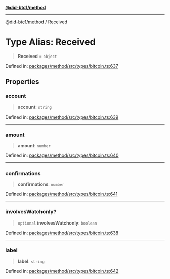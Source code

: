[**@did-btc1/method**](../README.md)

***

[@did-btc1/method](../globals.md) / Received

# Type Alias: Received

> **Received** = `object`

Defined in: [packages/method/src/types/bitcoin.ts:637](https://github.com/dcdpr/did-btc1-js/blob/4ab6f9915d95beed9bc633644c9db1539395f512/packages/method/src/types/bitcoin.ts#L637)

## Properties

### account

> **account**: `string`

Defined in: [packages/method/src/types/bitcoin.ts:639](https://github.com/dcdpr/did-btc1-js/blob/4ab6f9915d95beed9bc633644c9db1539395f512/packages/method/src/types/bitcoin.ts#L639)

***

### amount

> **amount**: `number`

Defined in: [packages/method/src/types/bitcoin.ts:640](https://github.com/dcdpr/did-btc1-js/blob/4ab6f9915d95beed9bc633644c9db1539395f512/packages/method/src/types/bitcoin.ts#L640)

***

### confirmations

> **confirmations**: `number`

Defined in: [packages/method/src/types/bitcoin.ts:641](https://github.com/dcdpr/did-btc1-js/blob/4ab6f9915d95beed9bc633644c9db1539395f512/packages/method/src/types/bitcoin.ts#L641)

***

### involvesWatchonly?

> `optional` **involvesWatchonly**: `boolean`

Defined in: [packages/method/src/types/bitcoin.ts:638](https://github.com/dcdpr/did-btc1-js/blob/4ab6f9915d95beed9bc633644c9db1539395f512/packages/method/src/types/bitcoin.ts#L638)

***

### label

> **label**: `string`

Defined in: [packages/method/src/types/bitcoin.ts:642](https://github.com/dcdpr/did-btc1-js/blob/4ab6f9915d95beed9bc633644c9db1539395f512/packages/method/src/types/bitcoin.ts#L642)
